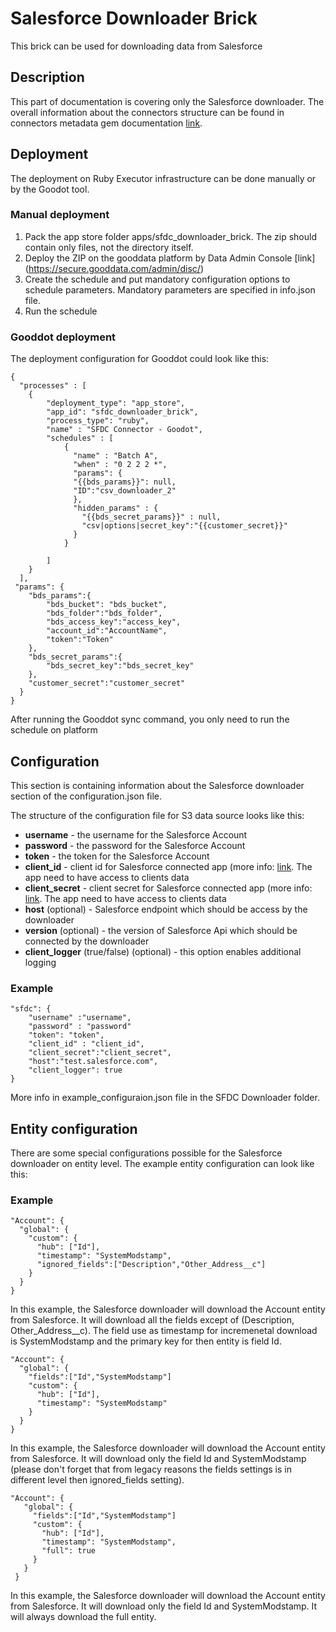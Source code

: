 Salesforce Downloader Brick
==================
This brick can be used for downloading data from Salesforce

## Description

This part of documentation is covering only the Salesforce downloader. The overall information about the connectors structure can be found in connectors metadata gem documentation [link](https://github.com/gooddata/gooddata_connectors_metadata/tree/bds_implementation).


## Deployment

The deployment on Ruby Executor infrastructure can be done manually or by the Goodot tool.

### Manual deployment

1. Pack the app store folder apps/sfdc_downloader_brick. The zip should contain only files, not the directory itself.
2. Deploy the ZIP on the gooddata platform by Data Admin Console [link] (https://secure.gooddata.com/admin/disc/)
3. Create the schedule and put mandatory configuration options to schedule parameters. Mandatory parameters are specified in info.json file.
4. Run the schedule

### Gooddot deployment

The deployment configuration for Gooddot could look like this:

    {
      "processes" : [
        {
            "deployment_type": "app_store",
            "app_id": "sfdc_downloader_brick",
            "process_type": "ruby",
            "name" : "SFDC Connector - Goodot",
            "schedules" : [
                {
                  "name" : "Batch A",
                  "when" : "0 2 2 2 *",
                  "params": {
                  "{{bds_params}}": null,
                  "ID":"csv_downloader_2"
                  },
                  "hidden_params" : {
                    "{{bds_secret_params}}" : null,
                    "csv|options|secret_key":"{{customer_secret}}"
                  }
                }

            ]
        }
      ],
     "params": {
        "bds_params":{
            "bds_bucket": "bds_bucket",
            "bds_folder":"bds_folder",
            "bds_access_key":"access_key",
            "account_id":"AccountName",
            "token":"Token"
        },
        "bds_secret_params":{
            "bds_secret_key":"bds_secret_key"
        },
        "customer_secret":"customer_secret"
      }
    }

After running the Gooddot sync command, you only need to run the schedule on platform


## Configuration

This section is containing information about the Salesforce downloader section of the configuration.json file.

The structure of the configuration file for S3 data source looks like this:

 * **username** - the username for the Salesforce Account
 * **password** - the password for the Salesforce Account
 * **token** - the token for the Salesforce Account
 * **client_id** - client id for Salesforce connected app (more info: [link](https://help.salesforce.com/apex/HTViewHelpDoc?id=connected_app_create.htm). The app need to have access to clients data
 * **client_secret** - client secret for Salesforce connected app (more info: [link](https://help.salesforce.com/apex/HTViewHelpDoc?id=connected_app_create.htm). The app need to have access to clients data
 * **host** (optional) - Salesforce endpoint which should be access by the downloader
 * **version** (optional) - the version of Salesforce Api which should be connected by the downloader
 * **client_logger** (true/false) (optional) - this option enables additional logging


### Example

    "sfdc": {
        "username" :"username",
        "password" : "password"
        "token": "token",
        "client_id" : "client_id",
        "client_secret":"client_secret",
        "host":"test.salesforce.com",
        "client_logger": true
    }

More info in example_configuraion.json file in the SFDC Downloader folder.
 
## Entity configuration

There are some special configurations possible for the Salesforce downloader on entity level. The example entity configuration can look like this: 

### Example
 
    "Account": {
      "global": {
        "custom": {
          "hub": ["Id"],
          "timestamp": "SystemModstamp",
          "ignored_fields":["Description","Other_Address__c"]
        }
      }
    }

In this example, the Salesforce downloader will download the Account entity from Salesforce. It will download all the fields except of (Description, Other_Address__c). The field use as timestamp for incremenetal download is SystemModstamp and the primary key for then entity is field Id.   
 
    "Account": {
      "global": {
        "fields":["Id","SystemModstamp"]
        "custom": {
          "hub": ["Id"],
          "timestamp": "SystemModstamp"
        }
      }
    }

In this example, the Salesforce downloader will download the Account entity from Salesforce. It will download only the field Id and SystemModstamp (please don't forget that from legacy reasons the fields settings is in different level then ignored_fields setting).    

 
    "Account": {
       "global": {
         "fields":["Id","SystemModstamp"]
         "custom": {
           "hub": ["Id"],
           "timestamp": "SystemModstamp",
           "full": true
         }
       }
     }
 
In this example, the Salesforce downloader will download the Account entity from Salesforce. It will download only the field Id and SystemModstamp. It will always download the full entity.    
 
 
